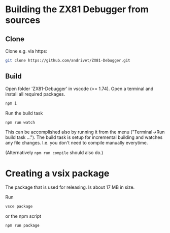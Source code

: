 # Building the ZX81 Debugger from sources

## Clone

Clone e.g. via https:
~~~bash
git clone https://github.com/andrivet/ZX81-Debugger.git
~~~


## Build

Open folder 'ZX81-Debugger' in vscode (>= 1.74). Open a terminal and install all required packages.
~~~bash
npm i
~~~

Run the build task
~~~bash
npm run watch
~~~

This can be accomplished also by running it from the menu ("Terminal->Run build task ...").
The build task is setup for incremental building and watches any file changes.
I.e. you don't need to compile manually everytime.

(Alternatively ```npm run compile``` should also do.)

# Creating a vsix package

The package that is used for releasing.
Is about 17 MB in size.

Run
~~~bash
vsce package
~~~

or the npm script

~~~bash
npm run package
~~~
